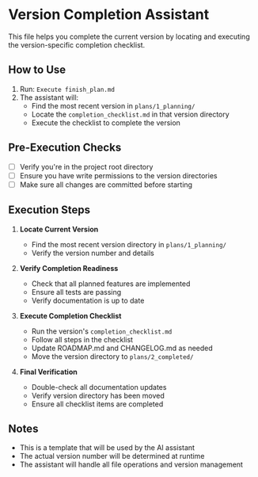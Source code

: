 # Version Completion Assistant

This file helps you complete the current version by locating and executing the version-specific completion checklist.

## How to Use
1. Run: `Execute finish_plan.md`
2. The assistant will:
   - Find the most recent version in `plans/1_planning/`
   - Locate the `completion_checklist.md` in that version directory
   - Execute the checklist to complete the version

## Pre-Execution Checks
- [ ] Verify you're in the project root directory
- [ ] Ensure you have write permissions to the version directories
- [ ] Make sure all changes are committed before starting

## Execution Steps
1. **Locate Current Version**
   - Find the most recent version directory in `plans/1_planning/`
   - Verify the version number and details

2. **Verify Completion Readiness**
   - Check that all planned features are implemented
   - Ensure all tests are passing
   - Verify documentation is up to date

3. **Execute Completion Checklist**
   - Run the version's `completion_checklist.md`
   - Follow all steps in the checklist
   - Update ROADMAP.md and CHANGELOG.md as needed
   - Move the version directory to `plans/2_completed/`

4. **Final Verification**
   - Double-check all documentation updates
   - Verify version directory has been moved
   - Ensure all checklist items are completed

## Notes
- This is a template that will be used by the AI assistant
- The actual version number will be determined at runtime
- The assistant will handle all file operations and version management
